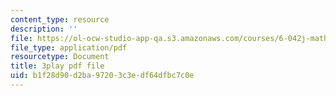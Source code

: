 ```yaml
---
content_type: resource
description: ''
file: https://ol-ocw-studio-app-qa.s3.amazonaws.com/courses/6-042j-mathematics-for-computer-science-spring-2015/b1f28d90d2ba97203c3edf64dfbc7c0e_VJzv6WJTtNc.pdf
file_type: application/pdf
resourcetype: Document
title: 3play pdf file
uid: b1f28d90-d2ba-9720-3c3e-df64dfbc7c0e
---
```

